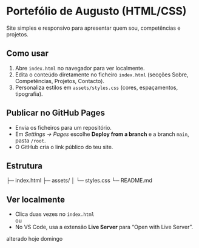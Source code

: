 # Portefólio de Augusto (HTML/CSS)
Site simples e responsivo para apresentar quem sou, competências e projetos.

## Como usar
1) Abre `index.html` no navegador para ver localmente.
2) Edita o conteúdo diretamente no ficheiro `index.html` (secções Sobre, Competências, Projetos, Contacto).
3) Personaliza estilos em `assets/styles.css` (cores, espaçamentos, tipografia).

## Publicar no GitHub Pages
- Envia os ficheiros para um repositório.
- Em *Settings → Pages* escolhe **Deploy from a branch** e a branch `main`, pasta `/root`.
- O GitHub cria o link público do teu site.


## Estrutura

├─ index.html
├─ assets/
│ └─ styles.css
└─ README.md

## Ver localmente
- Clica duas vezes no `index.html`  
    ou
- No VS Code, usa a extensão **Live Server** para “Open with Live Server”.

alterado hoje domingo 
